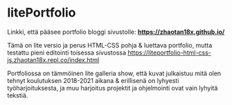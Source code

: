 # litePortfolio
Linkki, että pääsee portfolio bloggi sivustolle: <b> https://zhaotan18x.github.io/ </b>

Tämä on lite versio ja perus HTML-CSS pohja & luettava portfolio, mutta testattu pieni editointi toisessa sivustossa
https://liteportfolio-html-css-js.zhaotan18x.repl.co/index.html

Portfoliossa on tämmöinen lite galleria show, että kuvat julkaistuu mitä olen tehnyt koulutuksen 2018-2021 aikana & erillisenä on lyhyesti työharjoituksesta, ja muu harjoitus projektit ja ohjelmointi ovat vain lyhyitä tekstiä.
